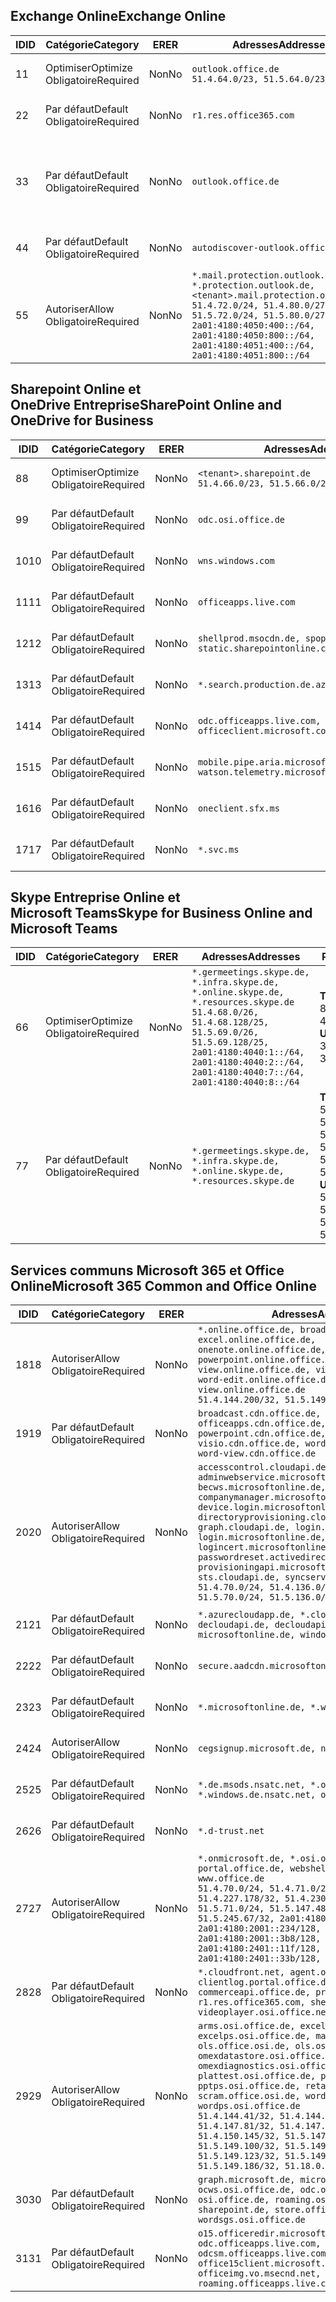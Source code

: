 <!--THIS FILE IS AUTOMATICALLY GENERATED. MANUAL CHANGES WILL BE OVERWRITTEN.-->
<!--Please contact the Office 365 Endpoints team with any questions.-->
<!--Germany endpoints version 2018082900-->
<!--File generated 2018-09-28 14:38:24.7194-->

## <a name="exchange-online"></a><span data-ttu-id="c9ce3-101">Exchange Online</span><span class="sxs-lookup"><span data-stu-id="c9ce3-101">Exchange Online</span></span>

<span data-ttu-id="c9ce3-102">ID</span><span class="sxs-lookup"><span data-stu-id="c9ce3-102">ID</span></span> | <span data-ttu-id="c9ce3-103">Catégorie</span><span class="sxs-lookup"><span data-stu-id="c9ce3-103">Category</span></span> | <span data-ttu-id="c9ce3-104">ER</span><span class="sxs-lookup"><span data-stu-id="c9ce3-104">ER</span></span> | <span data-ttu-id="c9ce3-105">Adresses</span><span class="sxs-lookup"><span data-stu-id="c9ce3-105">Addresses</span></span> | <span data-ttu-id="c9ce3-106">Ports</span><span class="sxs-lookup"><span data-stu-id="c9ce3-106">Ports</span></span>
-- | -------------------- | -- | ------------------------------------------------------------------------------------------------------------------------------------------------------------------------------------------------------------------------------------------------------------ | -------------------------------
<span data-ttu-id="c9ce3-107">1</span><span class="sxs-lookup"><span data-stu-id="c9ce3-107">1</span></span> | <span data-ttu-id="c9ce3-108">Optimiser</span><span class="sxs-lookup"><span data-stu-id="c9ce3-108">Optimize</span></span><BR><span data-ttu-id="c9ce3-109">Obligatoire</span><span class="sxs-lookup"><span data-stu-id="c9ce3-109">Required</span></span> | <span data-ttu-id="c9ce3-110">Non</span><span class="sxs-lookup"><span data-stu-id="c9ce3-110">No</span></span> | `outlook.office.de`<BR>`51.4.64.0/23, 51.5.64.0/23` | <span data-ttu-id="c9ce3-111">**TCP :** 443, 80</span><span class="sxs-lookup"><span data-stu-id="c9ce3-111">**TCP:** 443, 80</span></span>
<span data-ttu-id="c9ce3-112">2</span><span class="sxs-lookup"><span data-stu-id="c9ce3-112">2</span></span> | <span data-ttu-id="c9ce3-113">Par défaut</span><span class="sxs-lookup"><span data-stu-id="c9ce3-113">Default</span></span><BR><span data-ttu-id="c9ce3-114">Obligatoire</span><span class="sxs-lookup"><span data-stu-id="c9ce3-114">Required</span></span> | <span data-ttu-id="c9ce3-115">Non</span><span class="sxs-lookup"><span data-stu-id="c9ce3-115">No</span></span> | `r1.res.office365.com` | <span data-ttu-id="c9ce3-116">**TCP :** 443, 80</span><span class="sxs-lookup"><span data-stu-id="c9ce3-116">**TCP:** 443, 80</span></span>
<span data-ttu-id="c9ce3-117">3</span><span class="sxs-lookup"><span data-stu-id="c9ce3-117">3</span></span> | <span data-ttu-id="c9ce3-118">Par défaut</span><span class="sxs-lookup"><span data-stu-id="c9ce3-118">Default</span></span><BR><span data-ttu-id="c9ce3-119">Obligatoire</span><span class="sxs-lookup"><span data-stu-id="c9ce3-119">Required</span></span> | <span data-ttu-id="c9ce3-120">Non</span><span class="sxs-lookup"><span data-stu-id="c9ce3-120">No</span></span> | `outlook.office.de` | <span data-ttu-id="c9ce3-121">**TCP :** 143, 25, 587, 993, 995</span><span class="sxs-lookup"><span data-stu-id="c9ce3-121">**TCP:** 143, 25, 587, 993, 995</span></span>
<span data-ttu-id="c9ce3-122">4</span><span class="sxs-lookup"><span data-stu-id="c9ce3-122">4</span></span> | <span data-ttu-id="c9ce3-123">Par défaut</span><span class="sxs-lookup"><span data-stu-id="c9ce3-123">Default</span></span><BR><span data-ttu-id="c9ce3-124">Obligatoire</span><span class="sxs-lookup"><span data-stu-id="c9ce3-124">Required</span></span> | <span data-ttu-id="c9ce3-125">Non</span><span class="sxs-lookup"><span data-stu-id="c9ce3-125">No</span></span> | `autodiscover-outlook.office.de` | <span data-ttu-id="c9ce3-126">**TCP :** 443, 80</span><span class="sxs-lookup"><span data-stu-id="c9ce3-126">**TCP:** 443, 80</span></span>
<span data-ttu-id="c9ce3-127">5</span><span class="sxs-lookup"><span data-stu-id="c9ce3-127">5</span></span> | <span data-ttu-id="c9ce3-128">Autoriser</span><span class="sxs-lookup"><span data-stu-id="c9ce3-128">Allow</span></span><BR><span data-ttu-id="c9ce3-129">Obligatoire</span><span class="sxs-lookup"><span data-stu-id="c9ce3-129">Required</span></span> | <span data-ttu-id="c9ce3-130">Non</span><span class="sxs-lookup"><span data-stu-id="c9ce3-130">No</span></span> | `*.mail.protection.outlook.de, *.protection.outlook.de, <tenant>.mail.protection.outlook.de`<BR>`51.4.72.0/24, 51.4.80.0/27, 51.5.72.0/24, 51.5.80.0/27, 2a01:4180:4050:400::/64, 2a01:4180:4050:800::/64, 2a01:4180:4051:400::/64, 2a01:4180:4051:800::/64` | <span data-ttu-id="c9ce3-131">**TCP :** 25, 443</span><span class="sxs-lookup"><span data-stu-id="c9ce3-131">**TCP:** 25, 443</span></span>

## <a name="sharepoint-online-and-onedrive-for-business"></a><span data-ttu-id="c9ce3-132">Sharepoint Online et OneDrive Entreprise</span><span class="sxs-lookup"><span data-stu-id="c9ce3-132">SharePoint Online and OneDrive for Business</span></span>

<span data-ttu-id="c9ce3-133">ID</span><span class="sxs-lookup"><span data-stu-id="c9ce3-133">ID</span></span> | <span data-ttu-id="c9ce3-134">Catégorie</span><span class="sxs-lookup"><span data-stu-id="c9ce3-134">Category</span></span> | <span data-ttu-id="c9ce3-135">ER</span><span class="sxs-lookup"><span data-stu-id="c9ce3-135">ER</span></span> | <span data-ttu-id="c9ce3-136">Adresses</span><span class="sxs-lookup"><span data-stu-id="c9ce3-136">Addresses</span></span> | <span data-ttu-id="c9ce3-137">Ports</span><span class="sxs-lookup"><span data-stu-id="c9ce3-137">Ports</span></span>
-- | -------------------- | -- | ------------------------------------------------------------------------------ | ----------------
<span data-ttu-id="c9ce3-138">8</span><span class="sxs-lookup"><span data-stu-id="c9ce3-138">8</span></span> | <span data-ttu-id="c9ce3-139">Optimiser</span><span class="sxs-lookup"><span data-stu-id="c9ce3-139">Optimize</span></span><BR><span data-ttu-id="c9ce3-140">Obligatoire</span><span class="sxs-lookup"><span data-stu-id="c9ce3-140">Required</span></span> | <span data-ttu-id="c9ce3-141">Non</span><span class="sxs-lookup"><span data-stu-id="c9ce3-141">No</span></span> | `<tenant>.sharepoint.de`<BR>`51.4.66.0/23, 51.5.66.0/23` | <span data-ttu-id="c9ce3-142">**TCP :** 443, 80</span><span class="sxs-lookup"><span data-stu-id="c9ce3-142">**TCP:** 443, 80</span></span>
<span data-ttu-id="c9ce3-143">9</span><span class="sxs-lookup"><span data-stu-id="c9ce3-143">9</span></span> | <span data-ttu-id="c9ce3-144">Par défaut</span><span class="sxs-lookup"><span data-stu-id="c9ce3-144">Default</span></span><BR><span data-ttu-id="c9ce3-145">Obligatoire</span><span class="sxs-lookup"><span data-stu-id="c9ce3-145">Required</span></span> | <span data-ttu-id="c9ce3-146">Non</span><span class="sxs-lookup"><span data-stu-id="c9ce3-146">No</span></span> | `odc.osi.office.de` | <span data-ttu-id="c9ce3-147">**TCP :** 443, 80</span><span class="sxs-lookup"><span data-stu-id="c9ce3-147">**TCP:** 443, 80</span></span>
<span data-ttu-id="c9ce3-148">10</span><span class="sxs-lookup"><span data-stu-id="c9ce3-148">10</span></span> | <span data-ttu-id="c9ce3-149">Par défaut</span><span class="sxs-lookup"><span data-stu-id="c9ce3-149">Default</span></span><BR><span data-ttu-id="c9ce3-150">Obligatoire</span><span class="sxs-lookup"><span data-stu-id="c9ce3-150">Required</span></span> | <span data-ttu-id="c9ce3-151">Non</span><span class="sxs-lookup"><span data-stu-id="c9ce3-151">No</span></span> | `wns.windows.com` | <span data-ttu-id="c9ce3-152">**TCP :** 443, 80</span><span class="sxs-lookup"><span data-stu-id="c9ce3-152">**TCP:** 443, 80</span></span>
<span data-ttu-id="c9ce3-153">11</span><span class="sxs-lookup"><span data-stu-id="c9ce3-153">11</span></span> | <span data-ttu-id="c9ce3-154">Par défaut</span><span class="sxs-lookup"><span data-stu-id="c9ce3-154">Default</span></span><BR><span data-ttu-id="c9ce3-155">Obligatoire</span><span class="sxs-lookup"><span data-stu-id="c9ce3-155">Required</span></span> | <span data-ttu-id="c9ce3-156">Non</span><span class="sxs-lookup"><span data-stu-id="c9ce3-156">No</span></span> | `officeapps.live.com` | <span data-ttu-id="c9ce3-157">**TCP :** 443, 80</span><span class="sxs-lookup"><span data-stu-id="c9ce3-157">**TCP:** 443, 80</span></span>
<span data-ttu-id="c9ce3-158">12</span><span class="sxs-lookup"><span data-stu-id="c9ce3-158">12</span></span> | <span data-ttu-id="c9ce3-159">Par défaut</span><span class="sxs-lookup"><span data-stu-id="c9ce3-159">Default</span></span><BR><span data-ttu-id="c9ce3-160">Obligatoire</span><span class="sxs-lookup"><span data-stu-id="c9ce3-160">Required</span></span> | <span data-ttu-id="c9ce3-161">Non</span><span class="sxs-lookup"><span data-stu-id="c9ce3-161">No</span></span> | `shellprod.msocdn.de, spoprod-a.akamaihd.net, static.sharepointonline.com` | <span data-ttu-id="c9ce3-162">**TCP :** 443, 80</span><span class="sxs-lookup"><span data-stu-id="c9ce3-162">**TCP:** 443, 80</span></span>
<span data-ttu-id="c9ce3-163">13</span><span class="sxs-lookup"><span data-stu-id="c9ce3-163">13</span></span> | <span data-ttu-id="c9ce3-164">Par défaut</span><span class="sxs-lookup"><span data-stu-id="c9ce3-164">Default</span></span><BR><span data-ttu-id="c9ce3-165">Obligatoire</span><span class="sxs-lookup"><span data-stu-id="c9ce3-165">Required</span></span> | <span data-ttu-id="c9ce3-166">Non</span><span class="sxs-lookup"><span data-stu-id="c9ce3-166">No</span></span> | `*.search.production.de.azuretrafficmanager.de` | <span data-ttu-id="c9ce3-167">**TCP :** 443</span><span class="sxs-lookup"><span data-stu-id="c9ce3-167">**TCP:** 443</span></span>
<span data-ttu-id="c9ce3-168">14</span><span class="sxs-lookup"><span data-stu-id="c9ce3-168">14</span></span> | <span data-ttu-id="c9ce3-169">Par défaut</span><span class="sxs-lookup"><span data-stu-id="c9ce3-169">Default</span></span><BR><span data-ttu-id="c9ce3-170">Obligatoire</span><span class="sxs-lookup"><span data-stu-id="c9ce3-170">Required</span></span> | <span data-ttu-id="c9ce3-171">Non</span><span class="sxs-lookup"><span data-stu-id="c9ce3-171">No</span></span> | `odc.officeapps.live.com, officeclient.microsoft.com` | <span data-ttu-id="c9ce3-172">**TCP :** 443, 80</span><span class="sxs-lookup"><span data-stu-id="c9ce3-172">**TCP:** 443, 80</span></span>
<span data-ttu-id="c9ce3-173">15</span><span class="sxs-lookup"><span data-stu-id="c9ce3-173">15</span></span> | <span data-ttu-id="c9ce3-174">Par défaut</span><span class="sxs-lookup"><span data-stu-id="c9ce3-174">Default</span></span><BR><span data-ttu-id="c9ce3-175">Obligatoire</span><span class="sxs-lookup"><span data-stu-id="c9ce3-175">Required</span></span> | <span data-ttu-id="c9ce3-176">Non</span><span class="sxs-lookup"><span data-stu-id="c9ce3-176">No</span></span> | `mobile.pipe.aria.microsoft.com, ssw.live.com, watson.telemetry.microsoft.com` | <span data-ttu-id="c9ce3-177">**TCP :** 443, 80</span><span class="sxs-lookup"><span data-stu-id="c9ce3-177">**TCP:** 443, 80</span></span>
<span data-ttu-id="c9ce3-178">16</span><span class="sxs-lookup"><span data-stu-id="c9ce3-178">16</span></span> | <span data-ttu-id="c9ce3-179">Par défaut</span><span class="sxs-lookup"><span data-stu-id="c9ce3-179">Default</span></span><BR><span data-ttu-id="c9ce3-180">Obligatoire</span><span class="sxs-lookup"><span data-stu-id="c9ce3-180">Required</span></span> | <span data-ttu-id="c9ce3-181">Non</span><span class="sxs-lookup"><span data-stu-id="c9ce3-181">No</span></span> | `oneclient.sfx.ms` | <span data-ttu-id="c9ce3-182">**TCP :** 443, 80</span><span class="sxs-lookup"><span data-stu-id="c9ce3-182">**TCP:** 443, 80</span></span>
<span data-ttu-id="c9ce3-183">17</span><span class="sxs-lookup"><span data-stu-id="c9ce3-183">17</span></span> | <span data-ttu-id="c9ce3-184">Par défaut</span><span class="sxs-lookup"><span data-stu-id="c9ce3-184">Default</span></span><BR><span data-ttu-id="c9ce3-185">Obligatoire</span><span class="sxs-lookup"><span data-stu-id="c9ce3-185">Required</span></span> | <span data-ttu-id="c9ce3-186">Non</span><span class="sxs-lookup"><span data-stu-id="c9ce3-186">No</span></span> | `*.svc.ms` | <span data-ttu-id="c9ce3-187">**TCP :** 443, 80</span><span class="sxs-lookup"><span data-stu-id="c9ce3-187">**TCP:** 443, 80</span></span>

## <a name="skype-for-business-online-and-microsoft-teams"></a><span data-ttu-id="c9ce3-188">Skype Entreprise Online et Microsoft Teams</span><span class="sxs-lookup"><span data-stu-id="c9ce3-188">Skype for Business Online and Microsoft Teams</span></span>

<span data-ttu-id="c9ce3-189">ID</span><span class="sxs-lookup"><span data-stu-id="c9ce3-189">ID</span></span> | <span data-ttu-id="c9ce3-190">Catégorie</span><span class="sxs-lookup"><span data-stu-id="c9ce3-190">Category</span></span> | <span data-ttu-id="c9ce3-191">ER</span><span class="sxs-lookup"><span data-stu-id="c9ce3-191">ER</span></span> | <span data-ttu-id="c9ce3-192">Adresses</span><span class="sxs-lookup"><span data-stu-id="c9ce3-192">Addresses</span></span> | <span data-ttu-id="c9ce3-193">Ports</span><span class="sxs-lookup"><span data-stu-id="c9ce3-193">Ports</span></span>
-- | -------------------- | -- | ----------------------------------------------------------------------------------------------------------------------------------------------------------------------------------------------------------------------------------------------- | --------------------------------------------------
<span data-ttu-id="c9ce3-194">6</span><span class="sxs-lookup"><span data-stu-id="c9ce3-194">6</span></span> | <span data-ttu-id="c9ce3-195">Optimiser</span><span class="sxs-lookup"><span data-stu-id="c9ce3-195">Optimize</span></span><BR><span data-ttu-id="c9ce3-196">Obligatoire</span><span class="sxs-lookup"><span data-stu-id="c9ce3-196">Required</span></span> | <span data-ttu-id="c9ce3-197">Non</span><span class="sxs-lookup"><span data-stu-id="c9ce3-197">No</span></span> | `*.germeetings.skype.de, *.infra.skype.de, *.online.skype.de, *.resources.skype.de`<BR>`51.4.68.0/26, 51.4.68.128/25, 51.5.69.0/26, 51.5.69.128/25, 2a01:4180:4040:1::/64, 2a01:4180:4040:2::/64, 2a01:4180:4040:7::/64, 2a01:4180:4040:8::/64` | <span data-ttu-id="c9ce3-198">**TCP :** 443, 80</span><span class="sxs-lookup"><span data-stu-id="c9ce3-198">**TCP:** 443, 80</span></span><BR><span data-ttu-id="c9ce3-199">**UDP :** 3478</span><span class="sxs-lookup"><span data-stu-id="c9ce3-199">**UDP:** 3478</span></span>
<span data-ttu-id="c9ce3-200">7</span><span class="sxs-lookup"><span data-stu-id="c9ce3-200">7</span></span> | <span data-ttu-id="c9ce3-201">Par défaut</span><span class="sxs-lookup"><span data-stu-id="c9ce3-201">Default</span></span><BR><span data-ttu-id="c9ce3-202">Obligatoire</span><span class="sxs-lookup"><span data-stu-id="c9ce3-202">Required</span></span> | <span data-ttu-id="c9ce3-203">Non</span><span class="sxs-lookup"><span data-stu-id="c9ce3-203">No</span></span> | `*.germeetings.skype.de, *.infra.skype.de, *.online.skype.de, *.resources.skype.de` | <span data-ttu-id="c9ce3-204">**TCP :** 5061, 50000-59999</span><span class="sxs-lookup"><span data-stu-id="c9ce3-204">**TCP:** 5061, 50000-59999</span></span><BR><span data-ttu-id="c9ce3-205">**UDP :** 50000-59999</span><span class="sxs-lookup"><span data-stu-id="c9ce3-205">**UDP:** 50000-59999</span></span>

## <a name="microsoft-365-common-and-office-online"></a><span data-ttu-id="c9ce3-206">Services communs Microsoft 365 et Office Online</span><span class="sxs-lookup"><span data-stu-id="c9ce3-206">Microsoft 365 Common and Office Online</span></span>

<span data-ttu-id="c9ce3-207">ID</span><span class="sxs-lookup"><span data-stu-id="c9ce3-207">ID</span></span> | <span data-ttu-id="c9ce3-208">Catégorie</span><span class="sxs-lookup"><span data-stu-id="c9ce3-208">Category</span></span> | <span data-ttu-id="c9ce3-209">ER</span><span class="sxs-lookup"><span data-stu-id="c9ce3-209">ER</span></span> | <span data-ttu-id="c9ce3-210">Adresses</span><span class="sxs-lookup"><span data-stu-id="c9ce3-210">Addresses</span></span> | <span data-ttu-id="c9ce3-211">Ports</span><span class="sxs-lookup"><span data-stu-id="c9ce3-211">Ports</span></span>
-- | ------------------- | -- | ------------------------------------------------------------------------------------------------------------------------------------------------------------------------------------------------------------------------------------------------------------------------------------------------------------------------------------------------------------------------------------------------------------------------------------------------------------------------------------------------------------------------------------------------------------------------------------------------ | ----------------
<span data-ttu-id="c9ce3-212">18</span><span class="sxs-lookup"><span data-stu-id="c9ce3-212">18</span></span> | <span data-ttu-id="c9ce3-213">Autoriser</span><span class="sxs-lookup"><span data-stu-id="c9ce3-213">Allow</span></span><BR><span data-ttu-id="c9ce3-214">Obligatoire</span><span class="sxs-lookup"><span data-stu-id="c9ce3-214">Required</span></span> | <span data-ttu-id="c9ce3-215">Non</span><span class="sxs-lookup"><span data-stu-id="c9ce3-215">No</span></span> | `*.online.office.de, broadcast.online.office.de, excel.online.office.de, onenote.online.office.de, powerpoint.online.office.de, view.online.office.de, visio.online.office.de, word-edit.online.office.de, word-view.online.office.de`<BR>`51.4.144.200/32, 51.5.149.3/32, 51.18.16.0/23` | <span data-ttu-id="c9ce3-216">**TCP :** 443</span><span class="sxs-lookup"><span data-stu-id="c9ce3-216">**TCP:** 443</span></span>
<span data-ttu-id="c9ce3-217">19</span><span class="sxs-lookup"><span data-stu-id="c9ce3-217">19</span></span> | <span data-ttu-id="c9ce3-218">Par défaut</span><span class="sxs-lookup"><span data-stu-id="c9ce3-218">Default</span></span><BR><span data-ttu-id="c9ce3-219">Obligatoire</span><span class="sxs-lookup"><span data-stu-id="c9ce3-219">Required</span></span> | <span data-ttu-id="c9ce3-220">Non</span><span class="sxs-lookup"><span data-stu-id="c9ce3-220">No</span></span> | `broadcast.cdn.office.de, excel.cdn.office.de, officeapps.cdn.office.de, onenote.cdn.office.de, powerpoint.cdn.office.de, view.cdn.office.de, visio.cdn.office.de, word-edit.cdn.office.de, word-view.cdn.office.de` | <span data-ttu-id="c9ce3-221">**TCP :** 443</span><span class="sxs-lookup"><span data-stu-id="c9ce3-221">**TCP:** 443</span></span>
<span data-ttu-id="c9ce3-222">20</span><span class="sxs-lookup"><span data-stu-id="c9ce3-222">20</span></span> | <span data-ttu-id="c9ce3-223">Autoriser</span><span class="sxs-lookup"><span data-stu-id="c9ce3-223">Allow</span></span><BR><span data-ttu-id="c9ce3-224">Obligatoire</span><span class="sxs-lookup"><span data-stu-id="c9ce3-224">Required</span></span> | <span data-ttu-id="c9ce3-225">Non</span><span class="sxs-lookup"><span data-stu-id="c9ce3-225">No</span></span> | `accesscontrol.cloudapi.de, adminwebservice.microsoftonline.de, becws.microsoftonline.de, companymanager.microsoftonline.de, device.login.microsoftonline.de, directoryprovisioning.cloudapi.de, graph.cloudapi.de, login.cloudapi.de, login.microsoftonline.de, logincert.microsoftonline.de, pas.cloudapi.de, passwordreset.activedirectory.microsoftazure.de, provisioningapi.microsoftonline.de, sts.cloudapi.de, syncservice.microsoftonline.de`<BR>`51.4.70.0/24, 51.4.136.0/24, 51.4.144.0/24, 51.5.70.0/24, 51.5.136.0/24, 51.5.144.0/24` | <span data-ttu-id="c9ce3-226">**TCP :** 443, 80</span><span class="sxs-lookup"><span data-stu-id="c9ce3-226">**TCP:** 443, 80</span></span>
<span data-ttu-id="c9ce3-227">21</span><span class="sxs-lookup"><span data-stu-id="c9ce3-227">21</span></span> | <span data-ttu-id="c9ce3-228">Par défaut</span><span class="sxs-lookup"><span data-stu-id="c9ce3-228">Default</span></span><BR><span data-ttu-id="c9ce3-229">Obligatoire</span><span class="sxs-lookup"><span data-stu-id="c9ce3-229">Required</span></span> | <span data-ttu-id="c9ce3-230">Non</span><span class="sxs-lookup"><span data-stu-id="c9ce3-230">No</span></span> | `*.azurecloudapp.de, *.cloudapi.de, *.windows.de, decloudapi.de, decloudapi.net, decloudapp.net, microsoftonline.de, windowsazure.de` | <span data-ttu-id="c9ce3-231">**TCP :** 443, 80</span><span class="sxs-lookup"><span data-stu-id="c9ce3-231">**TCP:** 443, 80</span></span>
<span data-ttu-id="c9ce3-232">22</span><span class="sxs-lookup"><span data-stu-id="c9ce3-232">22</span></span> | <span data-ttu-id="c9ce3-233">Par défaut</span><span class="sxs-lookup"><span data-stu-id="c9ce3-233">Default</span></span><BR><span data-ttu-id="c9ce3-234">Obligatoire</span><span class="sxs-lookup"><span data-stu-id="c9ce3-234">Required</span></span> | <span data-ttu-id="c9ce3-235">Non</span><span class="sxs-lookup"><span data-stu-id="c9ce3-235">No</span></span> | `secure.aadcdn.microsoftonline-p.com` | <span data-ttu-id="c9ce3-236">**TCP :** 443, 80</span><span class="sxs-lookup"><span data-stu-id="c9ce3-236">**TCP:** 443, 80</span></span>
<span data-ttu-id="c9ce3-237">23</span><span class="sxs-lookup"><span data-stu-id="c9ce3-237">23</span></span> | <span data-ttu-id="c9ce3-238">Par défaut</span><span class="sxs-lookup"><span data-stu-id="c9ce3-238">Default</span></span><BR><span data-ttu-id="c9ce3-239">Obligatoire</span><span class="sxs-lookup"><span data-stu-id="c9ce3-239">Required</span></span> | <span data-ttu-id="c9ce3-240">Non</span><span class="sxs-lookup"><span data-stu-id="c9ce3-240">No</span></span> | `*.microsoftonline.de, *.windows.net` | <span data-ttu-id="c9ce3-241">**TCP :** 443, 80</span><span class="sxs-lookup"><span data-stu-id="c9ce3-241">**TCP:** 443, 80</span></span>
<span data-ttu-id="c9ce3-242">24</span><span class="sxs-lookup"><span data-stu-id="c9ce3-242">24</span></span> | <span data-ttu-id="c9ce3-243">Autoriser</span><span class="sxs-lookup"><span data-stu-id="c9ce3-243">Allow</span></span><BR><span data-ttu-id="c9ce3-244">Obligatoire</span><span class="sxs-lookup"><span data-stu-id="c9ce3-244">Required</span></span> | <span data-ttu-id="c9ce3-245">Non</span><span class="sxs-lookup"><span data-stu-id="c9ce3-245">No</span></span> | `cegsignup.microsoft.de, negsignup.microsoft.de` | <span data-ttu-id="c9ce3-246">**TCP :** 443, 80</span><span class="sxs-lookup"><span data-stu-id="c9ce3-246">**TCP:** 443, 80</span></span>
<span data-ttu-id="c9ce3-247">25</span><span class="sxs-lookup"><span data-stu-id="c9ce3-247">25</span></span> | <span data-ttu-id="c9ce3-248">Par défaut</span><span class="sxs-lookup"><span data-stu-id="c9ce3-248">Default</span></span><BR><span data-ttu-id="c9ce3-249">Obligatoire</span><span class="sxs-lookup"><span data-stu-id="c9ce3-249">Required</span></span> | <span data-ttu-id="c9ce3-250">Non</span><span class="sxs-lookup"><span data-stu-id="c9ce3-250">No</span></span> | `*.de.msods.nsatc.net, *.office.de.akadns.net, *.windows.de.nsatc.net, officehome.msocdn.de` | <span data-ttu-id="c9ce3-251">**TCP :** 443, 80</span><span class="sxs-lookup"><span data-stu-id="c9ce3-251">**TCP:** 443, 80</span></span>
<span data-ttu-id="c9ce3-252">26</span><span class="sxs-lookup"><span data-stu-id="c9ce3-252">26</span></span> | <span data-ttu-id="c9ce3-253">Par défaut</span><span class="sxs-lookup"><span data-stu-id="c9ce3-253">Default</span></span><BR><span data-ttu-id="c9ce3-254">Obligatoire</span><span class="sxs-lookup"><span data-stu-id="c9ce3-254">Required</span></span> | <span data-ttu-id="c9ce3-255">Non</span><span class="sxs-lookup"><span data-stu-id="c9ce3-255">No</span></span> | `*.d-trust.net` | <span data-ttu-id="c9ce3-256">**TCP :** 443, 80</span><span class="sxs-lookup"><span data-stu-id="c9ce3-256">**TCP:** 443, 80</span></span>
<span data-ttu-id="c9ce3-257">27</span><span class="sxs-lookup"><span data-stu-id="c9ce3-257">27</span></span> | <span data-ttu-id="c9ce3-258">Autoriser</span><span class="sxs-lookup"><span data-stu-id="c9ce3-258">Allow</span></span><BR><span data-ttu-id="c9ce3-259">Obligatoire</span><span class="sxs-lookup"><span data-stu-id="c9ce3-259">Required</span></span> | <span data-ttu-id="c9ce3-260">Non</span><span class="sxs-lookup"><span data-stu-id="c9ce3-260">No</span></span> | `*.onmicrosoft.de, *.osi.office.de, office.de, portal.office.de, webshell.suite.office.de, www.office.de`<BR>`51.4.70.0/24, 51.4.71.0/24, 51.4.226.115/32, 51.4.227.178/32, 51.4.230.178/32, 51.5.70.0/24, 51.5.71.0/24, 51.5.147.48/32, 51.5.242.163/32, 51.5.245.67/32, 2a01:4180:2001::92/128, 2a01:4180:2001::234/128, 2a01:4180:2001::3b8/128, 2a01:4180:2401::11f/128, 2a01:4180:2401::33b/128, 2a01:4180:2401::55b/128` | <span data-ttu-id="c9ce3-261">**TCP :** 443, 80</span><span class="sxs-lookup"><span data-stu-id="c9ce3-261">**TCP:** 443, 80</span></span>
<span data-ttu-id="c9ce3-262">28</span><span class="sxs-lookup"><span data-stu-id="c9ce3-262">28</span></span> | <span data-ttu-id="c9ce3-263">Par défaut</span><span class="sxs-lookup"><span data-stu-id="c9ce3-263">Default</span></span><BR><span data-ttu-id="c9ce3-264">Obligatoire</span><span class="sxs-lookup"><span data-stu-id="c9ce3-264">Required</span></span> | <span data-ttu-id="c9ce3-265">Non</span><span class="sxs-lookup"><span data-stu-id="c9ce3-265">No</span></span> | `*.cloudfront.net, agent.office.de, clientlog.portal.office.de, commerceapi.office.de, prod.msocdn.de, r1.res.office365.com, shellprod.msocdn.de, videoplayer.osi.office.net` | <span data-ttu-id="c9ce3-266">**TCP :** 443, 80</span><span class="sxs-lookup"><span data-stu-id="c9ce3-266">**TCP:** 443, 80</span></span>
<span data-ttu-id="c9ce3-267">29</span><span class="sxs-lookup"><span data-stu-id="c9ce3-267">29</span></span> | <span data-ttu-id="c9ce3-268">Autoriser</span><span class="sxs-lookup"><span data-stu-id="c9ce3-268">Allow</span></span><BR><span data-ttu-id="c9ce3-269">Obligatoire</span><span class="sxs-lookup"><span data-stu-id="c9ce3-269">Required</span></span> | <span data-ttu-id="c9ce3-270">Non</span><span class="sxs-lookup"><span data-stu-id="c9ce3-270">No</span></span> | `arms.osi.office.de, excelcs.osi.office.de, excelps.osi.office.de, manage.osi.office.de, ols.office.osi.de, ols.osi.office.de, omexdatastore.osi.office.de, omexdiagnostics.osi.office.de, plattest.osi.office.de, pptcs.osi.office.de, pptps.osi.office.de, retailer.osi.office.de, scram.office.osi.de, wordcs.osi.office.de, wordps.osi.office.de`<BR>`51.4.144.41/32, 51.4.144.174/32, 51.4.145.38/32, 51.4.147.81/32, 51.4.147.233/32, 51.4.148.12/32, 51.4.150.145/32, 51.5.147.242/32, 51.5.149.100/32, 51.5.149.119/32, 51.5.149.123/32, 51.5.149.180/32, 51.5.149.186/32, 51.18.0.0/21` | <span data-ttu-id="c9ce3-271">**TCP :** 443, 80</span><span class="sxs-lookup"><span data-stu-id="c9ce3-271">**TCP:** 443, 80</span></span>
<span data-ttu-id="c9ce3-272">30</span><span class="sxs-lookup"><span data-stu-id="c9ce3-272">30</span></span> | <span data-ttu-id="c9ce3-273">Par défaut</span><span class="sxs-lookup"><span data-stu-id="c9ce3-273">Default</span></span><BR><span data-ttu-id="c9ce3-274">Obligatoire</span><span class="sxs-lookup"><span data-stu-id="c9ce3-274">Required</span></span> | <span data-ttu-id="c9ce3-275">Non</span><span class="sxs-lookup"><span data-stu-id="c9ce3-275">No</span></span> | `graph.microsoft.de, microsoftonline.de, ocws.osi.office.de, odc.osi.office.de, osi.office.de, roaming.osi.office.de, sharepoint.de, store.office.de, wordsgs.osi.office.de` | <span data-ttu-id="c9ce3-276">**TCP :** 443, 80</span><span class="sxs-lookup"><span data-stu-id="c9ce3-276">**TCP:** 443, 80</span></span>
<span data-ttu-id="c9ce3-277">31</span><span class="sxs-lookup"><span data-stu-id="c9ce3-277">31</span></span> | <span data-ttu-id="c9ce3-278">Par défaut</span><span class="sxs-lookup"><span data-stu-id="c9ce3-278">Default</span></span><BR><span data-ttu-id="c9ce3-279">Obligatoire</span><span class="sxs-lookup"><span data-stu-id="c9ce3-279">Required</span></span> | <span data-ttu-id="c9ce3-280">Non</span><span class="sxs-lookup"><span data-stu-id="c9ce3-280">No</span></span> | `o15.officeredir.microsoft.com, odc.officeapps.live.com, odcsm.officeapps.live.com, office.microsoft.com, office15client.microsoft.com, officeimg.vo.msecnd.net, roaming.officeapps.live.com` | <span data-ttu-id="c9ce3-281">**TCP :** 443, 80</span><span class="sxs-lookup"><span data-stu-id="c9ce3-281">**TCP:** 443, 80</span></span>
